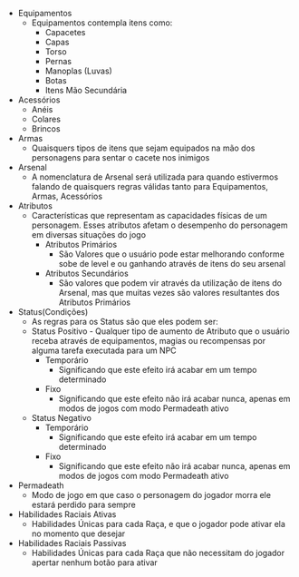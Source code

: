 
- Equipamentos
	- Equipamentos contempla itens como:
		- Capacetes
		- Capas
		- Torso
		- Pernas
		- Manoplas (Luvas)
		- Botas
		- Itens Mão Secundária
- Acessórios
	- Anéis
	- Colares
	- Brincos
- Armas
	- Quaisquers tipos de itens que sejam equipados na mão dos personagens para sentar o cacete nos inimigos
- Arsenal
	- A nomenclatura de Arsenal será utilizada para quando estivermos falando de quaisquers regras válidas tanto para Equipamentos, Armas, Acessórios
- Atributos
	- Características que representam as capacidades físicas de um personagem. Esses atributos afetam o desempenho do personagem em diversas situações do jogo
		- Atributos Primários
			- São Valores que o usuário pode estar melhorando conforme sobe de level e ou ganhando através de itens do seu arsenal
		- Atributos Secundários
			- São valores que podem vir através da utilização de itens do Arsenal, mas que muitas vezes são valores resultantes dos Atributos Primários
- Status(Condições)
	- As regras para os Status são que eles podem ser:
	- Status Positivo - Qualquer tipo de aumento de Atributo que o usuário receba através de equipamentos, magias ou recompensas por alguma tarefa executada para um NPC
		- Temporário
			- Significando que este efeito irá acabar em um tempo determinado
		- Fixo
			- Significando que este efeito não irá acabar nunca, apenas em modos de jogos com modo Permadeath ativo
	- Status Negativo
		- Temporário
			- Significando que este efeito irá acabar em um tempo determinado
		- Fixo
			-  Significando que este efeito não irá acabar nunca, apenas em modos de jogos com modo Permadeath ativo
- Permadeath
	- Modo de jogo em que caso o personagem do jogador morra ele estará perdido para sempre
- Habilidades Raciais Ativas
	- Habilidades Únicas para cada Raça, e que o jogador pode ativar ela no momento que desejar
- Habilidades Raciais Passivas
	- Habilidades Únicas para cada Raça que não necessitam do jogador apertar nenhum botão para ativar


